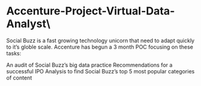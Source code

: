 # Accenture-Project-Virtual-Data-Analyst\

Social Buzz is a fast growing technology unicorn that need to adapt quickly to it’s globle scale.
Accenture has begun a 3 month POC focusing on these tasks:

An audit of Social Buzz’s  big data practice 
Recommendations for a successful IPO
Analysis to find Social Buzz’s top 5 most popular categories of content

